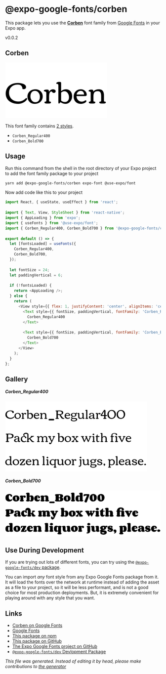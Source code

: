 # @expo-google-fonts/corben

This package lets you use the [**Corben**](https://fonts.google.com/specimen/Corben) font family from [Google Fonts](https://fonts.google.com/) in your Expo app.

v0.0.2

## Corben

![Corben](./font-family.png)

This font family contains [2 styles](#gallery).

- `Corben_Regular400`
- `Corben_Bold700`

## Usage

Run this command from the shell in the root directory of your Expo project to add the font family package to your project
```sh
yarn add @expo-google-fonts/corben expo-font @use-expo/font
```

Now add code like this to your project
```js
import React, { useState, useEffect } from 'react';

import { Text, View, StyleSheet } from 'react-native';
import { AppLoading } from 'expo';
import { useFonts } from '@use-expo/font';
import { Corben_Regular400, Corben_Bold700 } from '@expo-google-fonts/corben';

export default () => {
  let [fontsLoaded] = useFonts({
    Corben_Regular400,
    Corben_Bold700,
  });

  let fontSize = 24;
  let paddingVertical = 6;

  if (!fontsLoaded) {
    return <AppLoading />;
  } else {
    return (
      <View style={{ flex: 1, justifyContent: 'center', alignItems: 'center' }}>
        <Text style={{ fontSize, paddingVertical, fontFamily: 'Corben_Regular400' }}>
          Corben_Regular400
        </Text>

        <Text style={{ fontSize, paddingVertical, fontFamily: 'Corben_Bold700' }}>
          Corben_Bold700
        </Text>
      </View>
    );
  }
};

```

## Gallery

##### Corben_Regular400
![Corben_Regular400](./d7fa399441299ed2b575ab62e7d0338bebb9b110c569b1ab9661d8df90029b6e.ttf.png)

##### Corben_Bold700
![Corben_Bold700](./101e1a5b8d96f12fffab739f046c3a869a5edc6a0a4d2f980c26cef6648331c0.ttf.png)


## Use During Development

If you are trying out lots of different fonts, you can try using the [`@expo-google-fonts/dev` package](https://www.npmjs.com/package/@expo-google-fonts/dev).

You can import *any* font style from any Expo Google Fonts package from it. It will load the fonts
over the network at runtime instead of adding the asset as a file to your project, so it will be 
less performant, and is not a good choice for most production deployments. But, it is extremely convenient
for playing around with any style that you want.

## Links

- [Corben on Google Fonts](https://fonts.google.com/specimen/Corben)
- [Google Fonts](https://fonts.google.com/)
- [This package on npm](https://www.npmjs.com/package/@expo-google-fonts/corben)
- [This package on GitHub](https://github.com/expo/google-fonts/tree/master/font-packages/corben)
- [The Expo Google Fonts project on GitHub](https://github.com/expo/google-fonts)
- [`@expo-google-fonts/dev` Devlopment Package](https://github.com/expo/google-fonts/tree/master/font-packages/dev)


*This file was generated. Instead of editing it by head, please make contributions to [the generator](https://github.com/expo/google-fonts/tree/master/packages/generator)*
